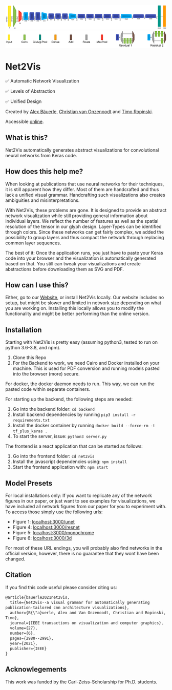 ![Net2Vis Teaser](net2vis_teaser.png)
![Net2Vis Teaser_Legend](net2vis_teaser_legend.png)

# Net2Vis

:white_check_mark: Automatic Network Visualization

:white_check_mark: Levels of Abstraction

:white_check_mark: Unified Design

Created by <a href="https://a13x.io/" target="_blank">Alex Bäuerle</a>, <a href="https://www.uni-ulm.de/in/mi/institut/mitarbeiter/c-onzenoodt/" target="_blank">Christian van Onzenoodt</a> and <a href="https://www.uni-ulm.de/in/mi/institut/mi-mitarbeiter/tr/" target="_blank">Timo Ropinski</a>.

Accessible <a href="https://viscom.net2vis.uni-ulm.de" target="_blank">online</a>.

## What is this?

Net2Vis automatically generates abstract visualizations for convolutional neural networks from Keras code.

## How does this help me?

When looking at publications that use neural networks for their techniques, it is still apparent how they differ.
Most of them are handcrafted and thus lack a unified visual grammar.
Handcrafting such visualizations also creates ambiguities and misinterpretations.

With Net2Vis, these problems are gone.
It is designed to provide an abstract network visualization while still providing general information about individual layers.
We reflect the number of features as well as the spatial resolution of the tensor in our glyph design.
Layer-Types can be identified through colors.
Since these networks can get fairly complex, we added the possibility to group layers and thus compact the network through replacing common layer sequences.

The best of it: Once the application runs, you just have to paste your Keras code into your browser and the visualization is automatically generated based on that.
You still can tweak your visualizations and create abstractions before downloading them as SVG and PDF.

## How can I use this?

Either, go to our <a href="https://viscom.net2vis.uni-ulm.de" target="_blank">Website</a>, or install Net2Vis locally.
Our website includes no setup, but might be slower and limited in network size depending on what you are working on.
Installing this locally allows you to modify the functionality and might be better performing than the online version.

## Installation

Starting with Net2Vis is pretty easy (assuming python3, tested to run on python 3.6-3.8, and npm).

1. Clone this Repo
2. For the Backend to work, we need Cairo and Docker installed on your machine. This is used for PDF conversion and running models pasted into the browser (more) secure.

For docker, the docker daemon needs to run.
This way, we can run the pasted code within separate containers.

For starting up the backend, the following steps are needed:

1. Go into the backend folder: `cd backend`
2. Install backend dependencies by running `pip3 install -r requirements.txt`
3. Install the docker container by running `docker build --force-rm -t tf_plus_keras .`
4. To start the server, issue: `python3 server.py`

The frontend is a react application that can be started as follows:

1. Go into the frontend folder: `cd net2vis`
2. Install the javascript dependencies using: `npm install`
3. Start the frontend application with: `npm start`

## Model Presets

For local installations only: If you want to replicate any of the network figures in our paper, or just want to see examples for visualizations, we have included all network figures from our paper for you to experiment with. To access those simply use the following urls:

- Figure 1: <a href="http://localhost:3000/unet" target="_blank">localhost:3000/unet</a>
- Figure 4: <a href="http://localhost:3000/resnet" target="_blank">localhost:3000/resnet</a>
- Figure 5: <a href="http://localhost:3000/monochrome" target="_blank">localhost:3000/monochrome</a>
- Figure 6: <a href="http://localhost:3000/3d" target="_blank">localhost:3000/3d</a>

For most of these URL endings, you will probably also find networks in the official version, however, there is no guarantee that they wont have been changed.

## Citation

If you find this code useful please consider citing us:

    @article{bauerle2021net2vis,
      title={Net2vis--a visual grammar for automatically generating publication-tailored cnn architecture visualizations},
      author={B{\"a}uerle, Alex and Van Onzenoodt, Christian and Ropinski, Timo},
      journal={IEEE transactions on visualization and computer graphics},
      volume={27},
      number={6},
      pages={2980--2991},
      year={2021},
      publisher={IEEE}
    }

## Acknowlegements

This work was funded by the Carl-Zeiss-Scholarship for Ph.D. students.
